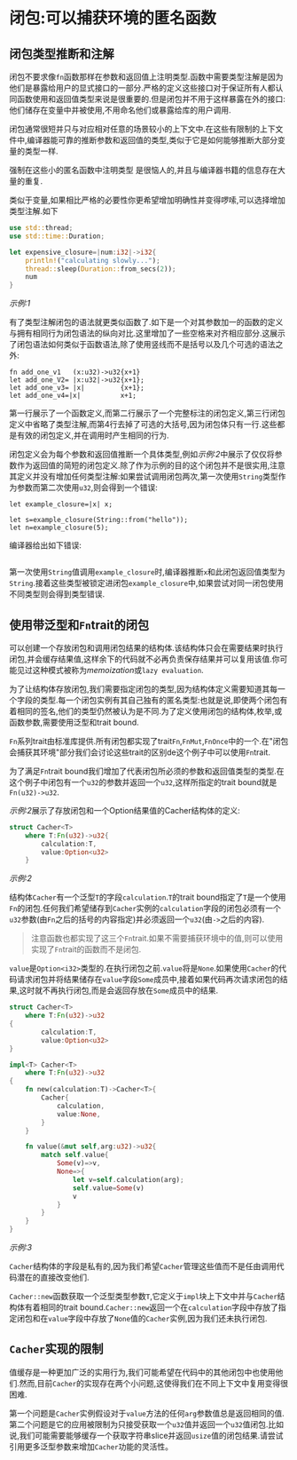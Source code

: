 # 闭包:可以捕获环境的匿名函数

## 闭包类型推断和注解

闭包不要求像`fn`函数那样在参数和返回值上注明类型.函数中需要类型注解是因为他们是暴露给用户的显式接口的一部分.严格的定义这些接口对于保证所有人都认同函数使用和返回值类型来说是很重要的.但是闭包并不用于这样暴露在外的接口:他们储存在变量中并被使用,不用命名他们或暴露给库的用户调用.

闭包通常很短并只与对应相对任意的场景较小的上下文中.在这些有限制的上下文件中,编译器能可靠的推断参数和返回值的类型,类似于它是如何能够推断大部分变量的类型一样.

强制在这些小的匿名函数中注明类型 是很恼人的,并且与编译器书籍的信息存在大量的重复.

类似于变量,如果相比严格的必要性你更希望增加明确性并变得啰嗦,可以选择增加类型注解.如下
```rust
use std::thread;
use std::time::Duration;

let expensive_closure=|num:i32|->i32{
    println!("calculating slowly...");
    thread::sleep(Duration::from_secs(2));
    num
}
```
*示例:1*

有了类型注解闭包的语法就更类似函数了.如下是一个对其参数加一的函数的定义与拥有相同行为闭包语法的纵向对比.这里增加了一些空格来对齐相应部分.这展示了闭包语法如何类似于函数语法,除了使用竖线而不是括号以及几个可选的语法之外:
```text
fn add_one_v1   (x:u32)->u32{x+1}
let add_one_V2= |x:u32|->u32{x+1};
let add_one_v3= |x|         {x+1};
let add_one_v4=|x|          x+1;
```

第一行展示了一个函数定义,而第二行展示了一个完整标注的闭包定义,第三行闭包定义中省略了类型注解,而第4行去掉了可选的大括号,因为闭包体只有一行.这些都是有效的闭包定义,并在调用时产生相同的行为.

闭包定义会为每个参数和返回值推断一个具体类型,例如*示例:2*中展示了仅仅将参数作为返回值的简短的闭包定义.除了作为示例的目的这个闭包并不是很实用,注意其定义并没有增加任何类型注解:如果尝试调用闭包两次,第一次使用`String`类型作为参数而第二次使用`u32`,则会得到一个错误:
```text
let example_closure=|x| x;

let s=example_closure(String::from("hello"));
let n=example_closure(5);
```

编译器给出如下错误:

```

```

第一次使用`String`值调用`example_closure`时,编译器推断`x`和此闭包返回值类型为`String`.接着这些类型被锁定进闭包`example_closure`中,如果尝试对同一闭包使用不同类型则会得到类型错误.

## 使用带泛型和`Fn`trait的闭包

可以创建一个存放闭包和调用闭包结果的结构体.该结构体只会在需要结果时执行闭包,并会缓存结果值,这样余下的代码就不必再负责保存结果并可以复用该值.你可能见过这种模式被称为*memoization*或`lazy evaluation`.

为了让结构体存放闭包,我们需要指定闭包的类型,因为结构体定义需要知道其每一个字段的类型.每一个闭包实例有其自己独有的匿名类型:也就是说,即使两个闭包有着相同的签名,他们的类型仍然被认为是不同.为了定义使用闭包的结构体,枚举,或函数参数,需要使用泛型和trait bound.

`Fn`系列trait由标准库提供.所有闭包都实现了trait`Fn`,`FnMut`,`FnOnce`中的一个.在"闭包会捕获其环境"部分我们会讨论这些trait的区别de这个例子中可以使用`Fn`trait.

为了满足`Fn`trait bound我们增加了代表闭包所必须的参数和返回值类型的类型.在这个例子中闭包有一个`u32`的参数并返回一个`u32`,这样所指定的trait bound就是`Fn(u32)->u32`.

*示例:2*展示了存放闭包和一个Option结果值的Cacher结构体的定义:
```rust
struct Cacher<T>
    where T:Fn(u32)->u32{
        calculation:T,
        value:Option<u32>
    }
```
*示例:2*

结构体`Cacher`有一个泛型`T`的字段`calculation`.`T`的trait bound指定了`T`是一个使用`Fn`的闭包.任何我们希望储存到`Cacher`实例的`calculation`字段的闭包必须有一个`u32`参数(由`Fn`之后的括号的内容指定)并必须返回一个`u32`(由`->`之后的内容).

> 注意函数也都实现了这三个`Fn`trait.如果不需要捕获环境中的值,则可以使用实现了`Fn`trait的函数而不是闭包.

`value`是`Option<i32>`类型的.在执行闭包之前.`value`将是`None`.如果使用`Cacher`的代码请求闭包并将结果储存在`value`字段`Some`成员中,接着如果代码再次请求闭包的结果,这时就不再执行闭包,而是会返回存放在`Some`成员中的结果.

```rust
struct Cacher<T>
    where T:Fn(u32)->u32
{
        calculation:T,
        value:Option<u32>
}

impl<T> Cacher<T>
    where T:Fn(u32)->u32
{
    fn new(calculation:T)->Cacher<T>{
        Cacher{
            calculation,
            value:None,
        }
    }

    fn value(&mut self,arg:u32)->u32{
        match self.value{
            Some(v)=>v,
            None=>{
                let v=self.calculation(arg);
                self.value=Some(v)
                v
            }
        }
    }
}
```
*示例:3*

`Cacher`结构体的字段是私有的,因为我们希望`Cacher`管理这些值而不是任由调用代码潜在的直接改变他们.

`Cacher::new`函数获取一个泛型类型参数`T`,它定义于`impl`块上下文中并与`Cacher`结构体有着相同的trait bound.`Cacher::new`返回一个在`calculation`字段中存放了指定闭包和在`value`字段中存放了`None`值的`Cacher`实例,因为我们还未执行闭包.

## `Cacher`实现的限制

值缓存是一种更加广泛的实用行为,我们可能希望在代码中的其他闭包中也使用他们.然而,目前`Cacher`的实现存在两个小问题,这使得我们在不同上下文中复用变得很困难.

第一个问题是`Cacher`实例假设对于`value`方法的任何`arg`参数值总是返回相同的值.第二个问题是它的应用被限制为只接受获取一个`u32`值并返回一个`u32`值闭包.比如说,我们可能需要能够缓存一个获取字符串slice并返回`usize`值的闭包结果.请尝试引用更多泛型参数来增加`Cacher`功能的灵活性。
